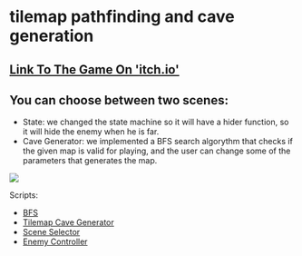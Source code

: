 # tilemap pathfinding and cave generation

## [Link To The Game On 'itch.io'](https://gamedevbc.itch.io/tiles-and-cavegen)

## You can choose between two scenes:
* State: we changed the state machine so it will have a hider function, so it will hide the enemy when he is far.
* Cave Generator: we implemented a BFS search algorythm that checks if the given map is valid for playing, and the user can change some of the parameters that generates the map.

![](https://github.com/Game-Dev-Baram-Chahine/05-tilemap-pathfinding/blob/main/example.gif)

Scripts:
* [BFS](https://github.com/Game-Dev-Baram-Chahine/05-tilemap-pathfinding/blob/37ffb6019b90f1b16878c504873050c9ff1d92bf/Assets/Scripts/0-bfs/BFS.cs#LL55C23-L55C41)
* [Tilemap Cave Generator](https://github.com/Game-Dev-Baram-Chahine/05-tilemap-pathfinding/blob/main/Assets/Scripts/4-generation/TilemapCaveGenerator.cs)
* [Scene Selector](https://github.com/Game-Dev-Baram-Chahine/05-tilemap-pathfinding/blob/main/Assets/Scripts/5-gameMan/SceneSelector.cs)
* [Enemy Controller](https://github.com/Game-Dev-Baram-Chahine/05-tilemap-pathfinding/blob/main/Assets/Scripts/3-enemies/EnemyController3.cs)
